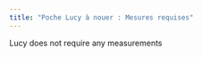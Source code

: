 ```yaml
---
title: "Poche Lucy à nouer : Mesures requises"
---
```


<Note>
Lucy does not require any measurements
</Note>

